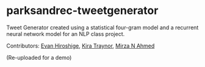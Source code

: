 # parksandrec-tweetgenerator
Tweet Generator created using a statistical four-gram model and a recurrent neural network model for an NLP class project.


Contributors: <a href="https://www.linkedin.com/in/evanhiroshige/" target="_blank">Evan Hiroshige</a>, <a href="https://www.linkedin.com/in/kira-traynor/" target="_blank">Kira Traynor</a>, <a href="https://www.linkedin.com/in/mirzanayeemahmed/" target="_blank">Mirza N Ahmed</a>

(Re-uploaded for a demo)
